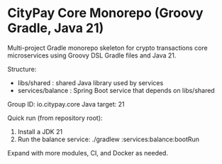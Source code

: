 # CityPay Core Monorepo (Groovy Gradle, Java 21)

Multi-project Gradle monorepo skeleton for crypto transactions core microservices using Groovy DSL Gradle files and Java 21.

Structure:
- libs/shared  : shared Java library used by services
- services/balance : Spring Boot service that depends on libs/shared

Group ID: io.citypay.core
Java target: 21

Quick run (from repository root):
1. Install a JDK 21
2. Run the balance service:
   ./gradlew :services:balance:bootRun

Expand with more modules, CI, and Docker as needed.
